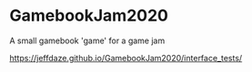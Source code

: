 # GamebookJam2020
A small gamebook 'game' for a game jam

https://jeffdaze.github.io/GamebookJam2020/interface_tests/
